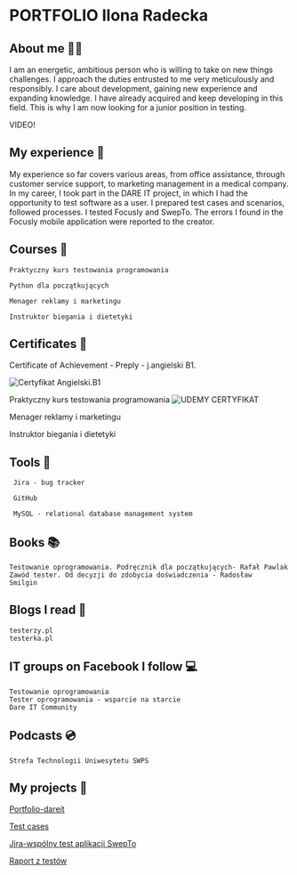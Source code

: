 # PORTFOLIO Ilona Radecka

## About me 🧍‍♀️

I am an energetic, ambitious person who is willing to take on new things
challenges. I approach the duties entrusted to me very meticulously and responsibly. I care about development, gaining new experience and expanding knowledge.
I have already acquired and keep developing in this field. This is why I am now looking for a junior position in testing.

VIDEO! 

## My experience 👩 

My experience so far covers various areas, from office assistance, through customer service support, to marketing management in a medical company.
In my career, I took part in the DARE IT project, in which I had the opportunity to test software as a user.
I prepared test cases and scenarios, followed processes.
I tested Focusly and SwepTo. The errors I found in the Focusly mobile application were reported to the creator.


## Courses 📰

    Praktyczny kurs testowania programowania

    Python dla początkujących

    Menager reklamy i marketingu

    Instruktor biegania i dietetyki
 




    

## Certificates 🥇

Certificate of Achievement - Preply - j.angielski B1.

![Certyfikat Angielski.B1](https://user-images.githubusercontent.com/116502803/205497909-8727f9ce-8c51-4ef7-a19e-9c65423713a5.png)

   
Praktyczny kurs testowania programowania
![UDEMY CERTYFIKAT](https://user-images.githubusercontent.com/116502803/205497855-d0a71280-79f2-489c-81ac-3442f43484e1.png)


Menager reklamy i marketingu

Instruktor biegania i dietetyki



## Tools 🔨


     Jira - bug tracker
  
     GitHub
    
     MySQL - relational database management system
 
 
    
    

## Books :books:

    Testowanie oprogramowania. Podręcznik dla początkujących- Rafał Pawlak 
    Zawód tester. Od decyzji do zdobycia doświadczenia - Radosław  Smilgin 
 
    

## Blogs I read :page_with_curl:

    testerzy.pl
    testerka.pl
   

## IT groups on Facebook I follow  	:computer:

    Testowanie oprogramowania
    Tester oprogramowania - wsparcie na starcie
    Dare IT Community
  
  
    
## Podcasts :cd:

    Strefa Technologii Uniwesytetu SWPS



## My projects :electric_plug:

 
  [Portfolio-dareit](https://github.com/IlonaER/challenge_portfolio_ilona)

  [Test cases](https://docs.google.com/spreadsheets/d/1zVuimNVxVWDsMral14TWLH-uEDZOKgyXpBZP_CxqrSk/edit#gid=0)

  [Jira-wspólny test aplikacji SwepTo](https://halas2022.atlassian.net/jira/software/projects/CPP/boards/1?label=WEB%2CMOBILE)

  [Raport z testów](https://docs.google.com/document/d/1YbnCNxyN1HSR4tjZBn0cb0Dio-D4n25yaQ_PC2VSXjU/edit)




